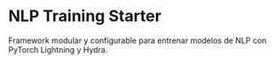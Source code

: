 # NLP Training Starter

Framework modular y configurable para entrenar modelos de NLP con PyTorch Lightning y Hydra.
